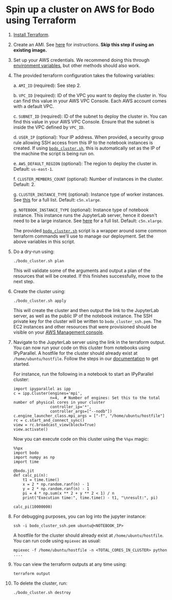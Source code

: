 # Spin up a cluster on AWS for Bodo using Terraform

1.  [Install Terraform](https://www.terraform.io/downloads.html).

1.  Create an AMI. See [here](./bodo-ami/README.md) for instructions. **Skip this step if using an existing image.**

1.  Set up your AWS credentials. We recommend doing this through [environment variables](https://docs.aws.amazon.com/cli/latest/userguide/cli-configure-envvars.html), but other methods should also work.

1.  The provided terraform configuration takes the following variables:

    a. `AMI_ID` (required): See step 2.

    b. `VPC_ID` (required): ID of the VPC you want to deploy the cluster in. You can find this value in your AWS VPC Console. Each AWS account comes with a default VPC.

    c. `SUBNET_ID` (required): ID of the subnet to deploy the cluster in. You can find this value in your AWS VPC Console. Ensure that the subnet is inside the VPC defined by `VPC_ID`.

    d. `USER_IP` (optional): Your IP address. When provided, a security group rule allowing SSH access from this IP to the notebook instances is created. If using [`bodo_cluster.sh`](./bodo_cluster.sh), this is automatically set as the IP of the machine the script is being run on.

    e. `AWS_DEFAULT_REGION` (optional): The region to deploy the cluster in. Default: `us-east-1`.

    f. `CLUSTER_MEMBERS_COUNT` (optional): Number of instances in the cluster. Default: 2.

    g. `CLUSTER_INSTANCE_TYPE` (optional): Instance type of worker instances. See [this](https://aws.amazon.com/ec2/instance-types/) for a full list. Default: `c5n.xlarge`.

    g. `NOTEBOOK_INSTANCE_TYPE` (optional): Instance type of notebook instance. This instance runs the JupyterLab server, hence it doesn't need to be a large instance. See [here](https://aws.amazon.com/ec2/instance-types/) for a full list. Default: `c5n.xlarge`.

    The provided [`bodo_cluster.sh`](./bodo_cluster.sh) script is a wrapper around some common terraform commands we'll use to manage our deployment. Set the above variables in this script.

1.  Do a dry-run using:

        ./bodo_cluster.sh plan

    This will validate some of the arguments and output a plan of the resources that will be created. If this finishes successfully, move to the next step.

1.  Create the cluster using:

        ./bodo_cluster.sh apply

    This will create the cluster and then output the link to the JupyterLab server, as well as the public IP of the notebook instance.
    The SSH private key for the cluster will be written to `bodo_cluster_ssh.pem`.
    The EC2 instances and other resources that were provisioned should be visible on your [AWS Management console](https://aws.amazon.com/console/).

1.  Navigate to the JupyterLab server using the link in the terraform output. You can now run your code on this cluster from notebooks using IPyParallel.
    A hostfile for the cluster should already exist at `/home/ubuntu/hostfile`.
    Follow the steps in our [documentation](https://docs.bodo.ai/latest/installation_and_setup/ipyparallel/) to get started.

    For instance, run the following in a notebook to start an IPyParallel cluster:

        import ipyparallel as ipp
        c = ipp.Cluster(engines='mpi',
                        n=4,  # Number of engines: Set this to the total number of physical cores in your cluster
                        controller_ip='*',
                        controller_args=["--nodb"])
        c.engine_launcher_class.mpi_args = ["-f", "/home/ubuntu/hostfile"]
        rc = c.start_and_connect_sync()
        view = rc.broadcast_view(block=True)
        view.activate()

    Now you can execute code on this cluster using the `%%px` magic:

        %%px
        import bodo
        import numpy as np
        import time

        @bodo.jit
        def calc_pi(n):
            t1 = time.time()
            x = 2 * np.random.ranf(n) - 1
            y = 2 * np.random.ranf(n) - 1
            pi = 4 * np.sum(x ** 2 + y ** 2 < 1) / n
            print("Execution time:", time.time() - t1, "\nresult:", pi)

        calc_pi(10000000)

1.  For debugging purposes, you can log into the jupyter instance:

        ssh -i bodo_cluster_ssh.pem ubuntu@<NOTEBOOK_IP>

    A hostfile for the cluster should already exist at `/home/ubuntu/hostfile`.
    You can run code using `mpiexec` as usual:

        mpiexec -f /home/ubuntu/hostfile -n <TOTAL_CORES_IN_CLUSTER> python ....

1.  You can view the terraform outputs at any time using:

        terraform output

1.  To delete the cluster, run:

        ./bodo_cluster.sh destroy

